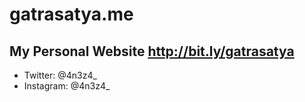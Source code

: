 # gatrasatya.me
My Personal Website
http://bit.ly/gatrasatya
-------------------------
* Twitter: @4n3z4_
* Instagram: @4n3z4_

